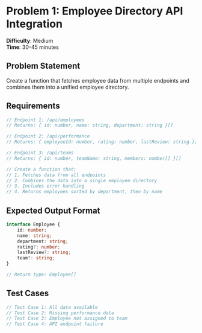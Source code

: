 # Problem 1: Employee Directory API Integration

**Difficulty**: Medium  
**Time**: 30-45 minutes

## Problem Statement
Create a function that fetches employee data from multiple endpoints and combines them into a unified employee directory.

## Requirements

```typescript
// Endpoint 1: /api/employees
// Returns: { id: number, name: string, department: string }[]

// Endpoint 2: /api/performance
// Returns: { employeeId: number, rating: number, lastReview: string }[]

// Endpoint 3: /api/teams
// Returns: { id: number, teamName: string, members: number[] }[]

// Create a function that:
// 1. Fetches data from all endpoints
// 2. Combines the data into a single employee directory
// 3. Includes error handling
// 4. Returns employees sorted by department, then by name
```

## Expected Output Format

```typescript
interface Employee {
    id: number;
    name: string;
    department: string;
    rating?: number;
    lastReview?: string;
    team?: string;
}

// Return type: Employee[]
```

## Test Cases
```javascript
// Test Case 1: All data available
// Test Case 2: Missing performance data
// Test Case 3: Employee not assigned to team
// Test Case 4: API endpoint failure
```
